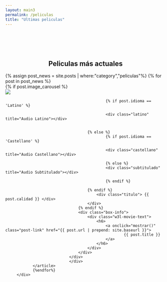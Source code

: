 ```yaml
---
layout: main3
permalink: /peliculas
title: "Ultimas peliculas"
---
```



<main class="home" id="post" role="main" itemprop="mainContentOfPage" style="padding-top: 60px;" itemscope="itemscope" itemtype="http://schema.org/Blog">
     <div cold-md="12" align="center">
        <h2 class="top_h3"> Peliculas más actuales </h2>
    </div>
    <div class="row" style="display:none" id="filtros">
    <p style="color:white; font-size:17px; padding:0px 25px 5px 25px;"> Buscar por categoria:</p>
        <div class="form-group" style="padding: 0px 25px 5px 25px;">  
                    <select name="genero_peliculas" id="genero_peliculas" class="form-control">
                        <option disabled selected value="">Seleccione un genéro</option>
                            <option value="/peliculas/Terror">Terror</option>
                            <option value="/peliculas/Ciencia-Ficcion">Ciencia Ficción</option>
                            <option value="/peliculas/Romance">Romance</option>
                            <option value="/peliculas/Comedia">Comedia</option>
                            <option value="/peliculas/Animado">Animado</option>
                            <option value="/peliculas/Erotico">Erótica</option>
                            <option value="/peliculas/Drama">Drama</option>
                            <option value="/peliculas/Accion">Acción</option>
                    </select>
        </div>     
   </div>
    <div id="grid" class="row flex-grid">
            {% assign post_news = site.posts  | where:"category","peliculas"%}
                {% for post in post_news %}
                    <article class="box-item col-xs-4 col-sm-3 col-md-2 col-lg-1" itemscope="itemscope" itemtype="http://schema.org/BlogPosting" itemprop="blogPost">
                                <div class="box">
                                <div class="box-body">
                                    {% if post.image_carousel %}
                                        <div class="cover">
                                            <a  onclick="mostrar()" href="{{ post.url | prepend: site.baseurl }}">
                                            <img src="https://res.cloudinary.com/imbriitneysam/image/upload/v1537239672/placeholder-min.png" data-url="{{ post.image_carousel }}" class="preload">
                                            </a>
                                        
                                                {% if post.idioma == 'Latino' %}

                                                <div class="latino" title="Audio Latino"></div>


                                        {% else %}
                                                {% if post.idioma == 'Castellano' %}

                                                <div class="castellano" title="Audio Castellano"></div>

                                                {% else %}
                                                <div class="subtitulado" title="Audio Subtitulado"></div>

                                                {% endif %}

										{% endif %}
                                            <div class="titulo"> {{ post.calidad }} </div>
                                        </div>
                                    {% endif %}
                                    <div class="box-info">
                                        <div class="w3l-movie-text">
                                            <h6>
                                                <a onclick="mostrar()" class="post-link" href="{{ post.url | prepend: site.baseurl }}">
                                                        {{ post.title }}
                                                </a>
                                            </h6>
                                        </div>
                                    </div>
                                </div>
                                </div>
                </article>
                {%endfor%}
         </div>





</main>